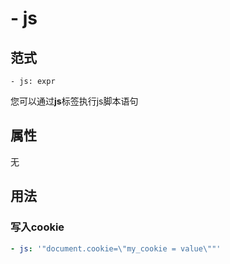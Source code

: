 # \- js

## 范式
```
- js: expr
```
您可以通过**js**标签执行js脚本语句

## 属性
无

## 用法
### 写入cookie
```yaml
- js: '"document.cookie=\"my_cookie = value\""'
```
